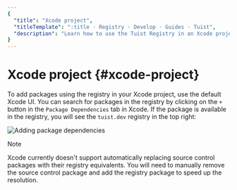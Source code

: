 ```yaml
---
{
  "title": "Xcode project",
  "titleTemplate": ":title · Registry · Develop · Guides · Tuist",
  "description": "Learn how to use the Tuist Registry in an Xcode project."
}
---
```

# Xcode project {#xcode-project}

To add packages using the registry in your Xcode project, use the default Xcode UI. You can search for packages in the registry by clicking on the `+` button in the `Package Dependencies` tab in Xcode. If the package is available in the registry, you will see the `tuist.dev` registry in the top right:

![Adding package dependencies](/images/guides/features/build/registry/registry-add-package.png)

> [!NOTE]
> Xcode currently doesn't support automatically replacing source control packages with their registry equivalents. You will need to manually remove the source control package and add the registry package to speed up the resolution.
